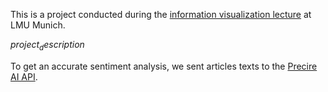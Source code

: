 This is a project conducted during the [information visualization lecture](http://www.medien.ifi.lmu.de/lehre/ws1819/iv/index.xhtml.en) at LMU Munich.

$project_description$

To get an accurate sentiment analysis, we sent articles texts to the [Precire AI API](https://precire.com/demos/core_functionality/index.html).

&nbsp;